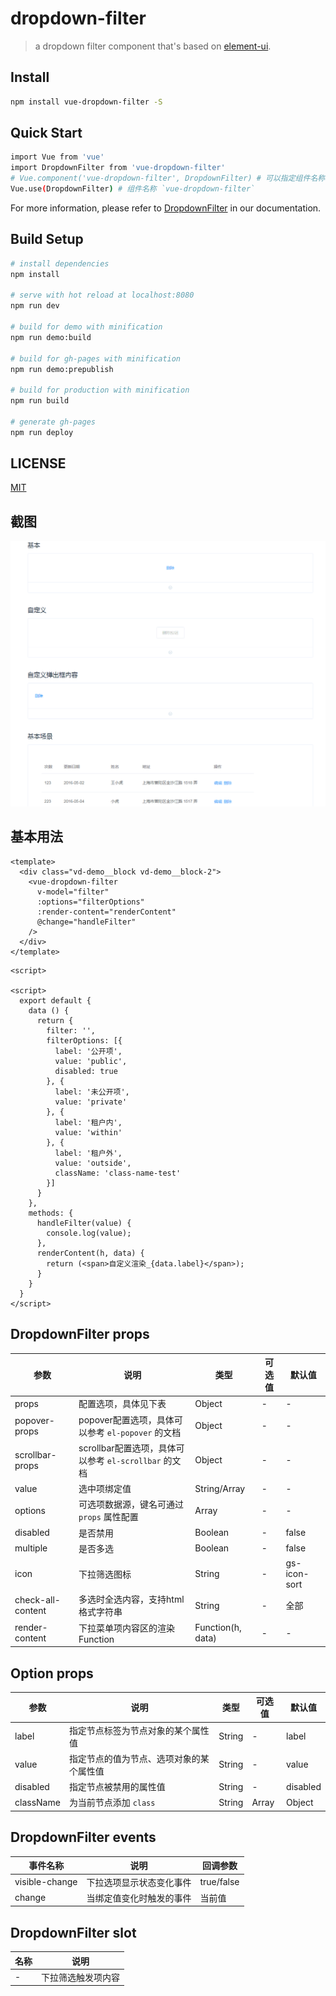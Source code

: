 # dropdown-filter

>  a dropdown filter component that's based on [element-ui](https://github.com/ElemeFE/element).

## Install

```bash
npm install vue-dropdown-filter -S
```

## Quick Start

```bash
import Vue from 'vue'
import DropdownFilter from 'vue-dropdown-filter'
# Vue.component('vue-dropdown-filter', DropdownFilter) # 可以指定组件名称
Vue.use(DropdownFilter) # 组件名称 `vue-dropdown-filter`
```

For more information, please refer to [DropdownFilter](https://github.com/BoldArialBlack/vue-dropdown-filter.git) in our documentation.

## Build Setup

``` bash
# install dependencies
npm install

# serve with hot reload at localhost:8080
npm run dev

# build for demo with minification
npm run demo:build

# build for gh-pages with minification
npm run demo:prepublish

# build for production with minification
npm run build

# generate gh-pages
npm run deploy
```

## LICENSE

[MIT](http://opensource.org/licenses/MIT)

## 截图
![截图](./snap/example.gif)


## 基本用法
```
<template>
  <div class="vd-demo__block vd-demo__block-2">
    <vue-dropdown-filter
      v-model="filter"
      :options="filterOptions"
      :render-content="renderContent"
      @change="handleFilter"
    />
  </div>
</template>
```
```
<script>

<script>
  export default {
    data () {
      return {
        filter: '',
        filterOptions: [{
          label: '公开项',
          value: 'public',
          disabled: true
        }, {
          label: '未公开项',
          value: 'private'
        }, {
          label: '租户内',
          value: 'within'
        }, {
          label: '租户外',
          value: 'outside',
          className: 'class-name-test'
        }]
      }
    },
    methods: {
      handleFilter(value) {
        console.log(value);
      },
      renderContent(h, data) {
        return (<span>自定义渲染_{data.label}</span>);
      }
    }
  }
</script>
```


## DropdownFilter props

| 参数   | 说明  | 类型  | 可选值  | 默认值  |
|----------|---------|---------|-----------|-----------|
| props | 配置选项，具体见下表 | Object  | - | - |
| popover-props | popover配置选项，具体可以参考 `el-popover` 的文档 | Object  | - | - |
| scrollbar-props | scrollbar配置选项，具体可以参考 `el-scrollbar` 的文档 | Object  | - | - |
| value | 选中项绑定值 | String/Array  | - | - |
| options | 可选项数据源，键名可通过 `props` 属性配置 | Array  | - | - |
| disabled | 是否禁用 | Boolean  | - | false |
| multiple | 是否多选 | Boolean  | - | false |
| icon | 下拉筛选图标 | String  | - | gs-icon-sort |
| check-all-content | 多选时全选内容，支持html格式字符串 | String  | - | 全部 |
| render-content | 下拉菜单项内容区的渲染 Function | Function(h, data)  | - | - |

## Option props
| 参数   | 说明  | 类型  | 可选值  | 默认值  |
|----------|---------|---------|-----------|-----------|
| label | 指定节点标签为节点对象的某个属性值 | String  | - | label |
| value | 指定节点的值为节点、选项对象的某个属性值 | String  | - | value |
| disabled | 指定节点被禁用的属性值 | String  | - | disabled |
| className | 为当前节点添加 `class` | String  | Array | Object |

## DropdownFilter events
| 事件名称   | 说明  | 回调参数  |
|----------|---------|---------|
| visible-change | 下拉选项显示状态变化事件 | true/false |
| change | 当绑定值变化时触发的事件 | 当前值 |

## DropdownFilter slot
|    名称   | 说明  |
|----------|---------|
| - | 下拉筛选触发项内容 |
